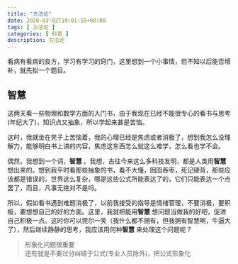 ```yaml
---
title: "方法论"
date: 2020-03-02T19:01:55+08:00
tags: [ 方法论 ]
categories: [ 科普 ]
description: 方法论
---
```


看病有看病的良方，学习有学习的窍门，这里想到一个小事情，但不知以后能否增补，就先拟一个题目。

<!--more-->

## 智慧
这两天看一些物理和数学方面的入门书，由于我现在已经不能很专心的看书与思考(年纪大了)，知识点又抽象，所以学起来甚是苦恼。

这时，我就坐在凳子上苦恼着，我的心理已经是焦虑或者消极了，想到我怎么没理解力，能够明白书上讲的内容，焦虑这东西怎么就这么难学，怎么看也学不会。

偶然，我想到一个词，**智慧** 。我想，古往今来这么多科技发明，都是人类用**智慧** 想出来的。想到我平时看那些抽象的书，看不大懂，囫囵吞枣，死记硬背，那些应该都是错误的，世界这么复杂，哪是这些公式所能表达了的，它们只能表达一个点罢了，而且，凡事无绝对不是吗。

所以，假如看书遇到难题消极了，以前我接受的指导是情绪管理，不要消极，要积极，要想想自己的好的方面。这里，我就把能用**智慧** 想问题当做我的好吧，促进自己积极一点。这时你可以莞尔一笑（我什么都不拥有，但我拥有智慧啊，牛逼大了），然后继续静静的思考，我应该用何种**智慧** 来处理这个问题呢？ 

> 形象化问题很重要  
> 还有就是不要过分纠结于公式(专业人员除外)，把公式形象化

